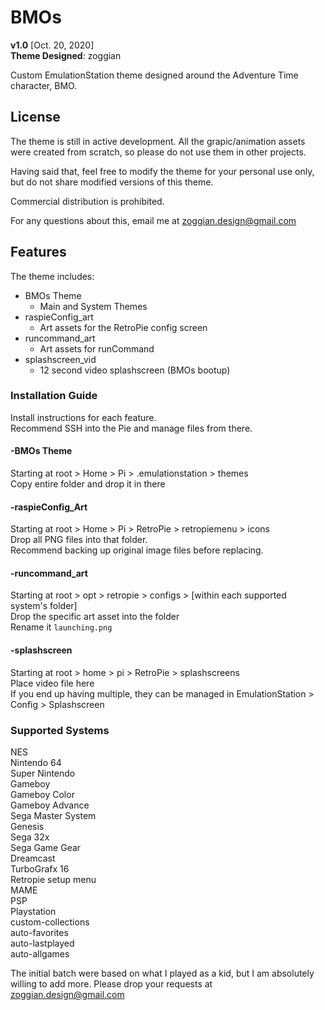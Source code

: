 # BMOs
**v1.0** [Oct. 20, 2020]  
**Theme Designed**: zoggian  
  
Custom EmulationStation theme designed around the Adventure Time character, BMO.

## License
The theme is still in active development. All the grapic/animation assets were created from scratch, so please do not use them in other projects.

Having said that, feel free to modify the theme for your personal use only, but do not share modified versions of this theme.

Commercial distribution is prohibited.

For any questions about this, email me at zoggian.design@gmail.com

## Features
The theme includes:
* BMOs Theme
	* Main and System Themes
* raspieConfig_art
  * Art assets for the RetroPie config screen
* runcommand_art
	* Art assets for runCommand
* splashscreen_vid
	* 12 second video splashscreen (BMOs bootup)

### Installation Guide
Install instructions for each feature.  
Recommend SSH into the Pie and manage files from there.

#### -BMOs Theme
Starting at root > Home > Pi > .emulationstation > themes  
Copy entire folder and drop it in there

#### -raspieConfig_Art
Starting at root > Home > Pi > RetroPie > retropiemenu > icons  
Drop all PNG files into that folder.  
Recommend backing up original image files before replacing.

#### -runcommand_art
Starting at root > opt > retropie > configs > [within each supported system's folder]  
Drop the specific art asset into the folder  
Rename it `launching.png`

#### -splashscreen
Starting at root > home > pi > RetroPie > splashscreens  
Place video file here  
If you end up having multiple, they can be managed in EmulationStation > Config > Splashscreen

### Supported Systems
NES  
Nintendo 64  
Super Nintendo  
Gameboy  
Gameboy Color  
Gameboy Advance  
Sega Master System  
Genesis  
Sega 32x  
Sega Game Gear  
Dreamcast  
TurboGrafx 16  
Retropie setup menu  
MAME  
PSP  
Playstation  
custom-collections  
auto-favorites  
auto-lastplayed  
auto-allgames  

The initial batch were based on what I played as a kid, but I am absolutely willing to add more. Please drop your requests at zoggian.design@gmail.com
